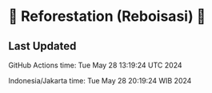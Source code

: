 
# 🌳 Reforestation (Reboisasi) 🌲

## Last Updated

GitHub Actions time: Tue May 28 13:19:24 UTC 2024

Indonesia/Jakarta time: Tue May 28 20:19:24 WIB 2024
